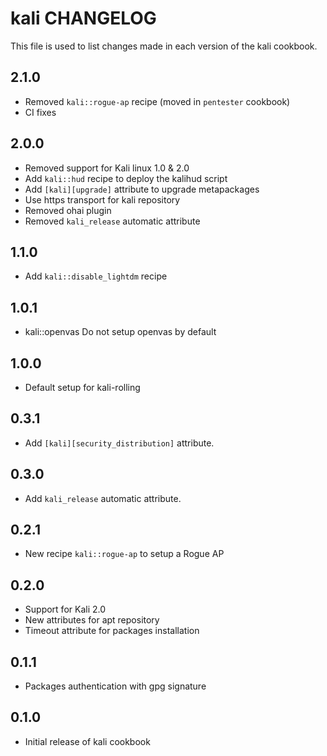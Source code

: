 kali CHANGELOG
===============

This file is used to list changes made in each version of the kali cookbook.

2.1.0
-----
- Removed `kali::rogue-ap` recipe (moved in `pentester` cookbook)
- CI fixes

2.0.0
-----
- Removed support for Kali linux 1.0 & 2.0
- Add `kali::hud` recipe to deploy the kalihud script
- Add `[kali][upgrade]` attribute to upgrade metapackages
- Use https transport for kali repository
- Removed ohai plugin 
- Removed `kali_release` automatic attribute 

1.1.0
-----
- Add `kali::disable_lightdm` recipe

1.0.1
-----
- kali::openvas Do not setup openvas by default

1.0.0
-----
- Default setup for kali-rolling

0.3.1
-----
- Add `[kali][security_distribution]` attribute.

0.3.0
-----
- Add `kali_release` automatic attribute.

0.2.1
-----
- New recipe `kali::rogue-ap` to setup a Rogue AP

0.2.0
-----
- Support for Kali 2.0
- New attributes for apt repository
- Timeout attribute for packages installation 

0.1.1
-----
- Packages authentication with gpg signature

0.1.0
-----
- Initial release of kali cookbook
